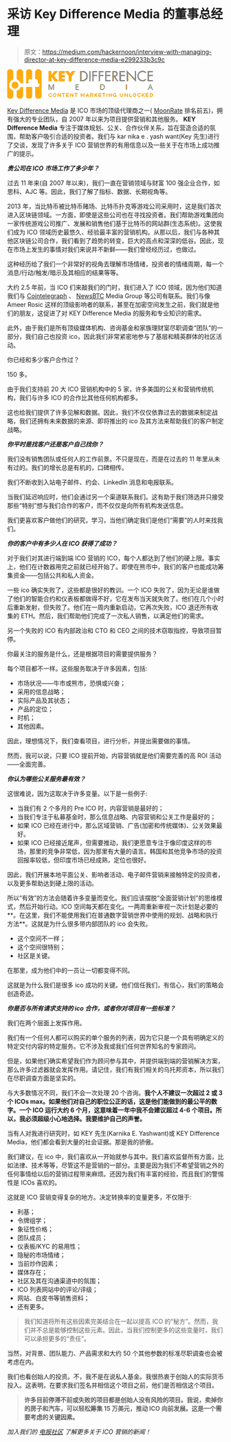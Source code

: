 # 采访 Key Difference Media 的董事总经理

> 原文：<https://medium.com/hackernoon/interview-with-managing-director-at-key-difference-media-e299233b3c9c>

![](img/57dced7e969b53936fedb68ba05ba3d1.png)

[Key Difference Media](http://www.keydifferencemedia.com) 是 ICO 市场的顶级代理商之一( [MoonRate](https://moonrate.io) 排名前五)，拥有强大的专业团队，自 2007 年以来为项目提供营销和其他服务。 **KEY Difference Media** 专注于媒体规划、公关、合作伙伴关系，旨在营造合适的氛围，帮助客户吸引合适的投资者。我们与 kar nika e . yash want(Key 先生)进行了交谈，发现了许多关于 ICO 营销世界的有用信息以及一些关于在市场上成功推广的提示。

***贵公司在 ICO 市场工作了多少年？***

过去 11 年来(自 2007 年以来)，我们一直在营销领域与财富 100 强企业合作，如思科、AJC 等。因此，我们了解了指标、数据、长期视角等。

2013 年，当比特币被比特币赌场、比特币扑克等游戏公司采用时，这是我们首次进入区块链领域。一方面，即使是这些公司也在寻找投资者。我们帮助游戏集团向一家传统游戏公司推广、发展和销售他们基于比特币的网站群(生态系统)。这使我们成为 ICO 领域历史最悠久、经验最丰富的营销机构。从那以后，我们与各种其他区块链公司合作，我们看到了趋势的转变，巨大的高点和深深的低谷。因此，现在市场上发生的事情对我们来说并不新鲜——我们曾经经历过，也做过。

这种经历给了我们一个非常好的视角去理解市场情绪，投资者的情绪周期，每一个消息/行动/触发/暗示及其相应的结果等等。

大约 2.5 年前，当 ICO 们来敲我们的门时，我们进入了 ICO 领域，因为他们知道我们与 [Cointelegraph](https://cointelegraph.com) 、 [NewsBTC](https://www.newsbtc.com) Media Group 等公司有联系。我们与像 Ameer Rosic 这样的顶级影响者的联系，甚至在加密空间发生之前，我们就是他们的朋友，这促进了对 KEY Difference Media 的服务和专业知识的需求。

此外，由于我们是所有顶级媒体机构、咨询基金和家族理财室尽职调查“团队”的一部分，我们自己也投资 ico，因此我们非常紧密地参与了基层和精英群体的社区活动。

你已经和多少客户合作过？

150 多。

由于我们支持前 20 大 ICO 营销机构中的 5 家，许多美国的公关和营销传统机构，我们与许多 ICO 的合作比其他任何机构都多。

这也给我们提供了许多见解和数据。因此，我们不仅仅依靠过去的数据来制定战略，我们还拥有未来数据的来源、即将推出的 ico 及其方法来帮助我们的客户制定战略。

***你平时是找客户还是客户自己找你？***

我们没有销售团队或任何人的工作前景。不只是现在，而是在过去的 11 年里从未有过的。我们的增长总是有机的，口碑相传。

我们不断收到入站电子邮件、约会、LinkedIn 消息和电报联系。

当我们延迟响应时，他们会通过另一个渠道联系我们。这有助于我们筛选并只接受那些“特别”想与我们合作的客户，而不仅仅是向所有机构发送信息。

我们更喜欢客户做他们的研究，学习，当他们确定我们是他们“需要”的人时来找我们。

***你的客户中有多少人在 ICO 获得了成功？***

对于我们对其进行端到端 ICO 营销的 ICO，每个人都达到了他们的硬上限。事实上，他们在计数器用完之前就已经开始了。即使在熊市中，我们的客户也能成功筹集资金——包括公共和私人资金。

一些 ico 确实失败了，这些都是很好的教训。一个 ICO 失败了，因为无论是谁做了他们的智能合约和仪表板都做得不好，它在发布当天就失败了。他们在几个小时后重新发射，但失败了。他们在一周内重新启动，它再次失败，ICO 退还所有收集的 ETH。然后，我们帮助他们完成了一次私人销售，以满足他们的需求。

另一个失败的 ICO 有内部政治和 CTO 和 CEO 之间的技术窃取指控，导致项目暂停。

你最关注的服务是什么，还是根据项目的需要提供服务？

每个项目都不一样。这些服务取决于许多因素，包括:

*   市场状况——牛市或熊市，恐惧或兴奋；
*   采用的信息战略；
*   实际产品及其状态；
*   产品的定位；
*   时机；
*   其他因素。

因此，理想情况下，我们查看项目，进行分析，并提出需要做的事情。

然而，我可以说，只要 ICO 提前开始，内容营销就是他们需要完善的高 ROI 活动——全面完善。

***你认为哪些公关服务最有效？***

这很难说，因为这取决于许多变量。以下是一些例子:

*   当我们有 2 个多月的 Pre ICO 时，内容营销是最好的；
*   当我们专注于私募基金时，那么信息战略、内容营销和公关工作是最好的；
*   如果 ICO 已经在进行中，那么区域营销、广告(加密和传统媒体)、公关效果最好。
*   如果 ICO 已经接近尾声，但需要推动，我们更愿意专注于像印度这样的市场，那里的竞争非常低，因为那里有大量的语言。韩国和其他竞争市场的投资回报率较低，但印度市场已经成熟，定位也很好。

因此，我们开展本地平面公关、影响者活动、电子邮件营销来接触特定的投资者，以及更多帮助达到硬上限的活动。

所以“有效”的方法会随着许多变量而变化。我们应该摆脱“全面营销计划”的思维模式，然后开始行动。ICO 空间每天都在变化。一两周重新审视一次计划是必要的**。在这里，我们不能使用我们在普通数字营销世界中使用的规划、战略和执行方法**。这就是为什么很多带内部团队的 ico 会失败。

*   这个空间不一样；
*   这个空间很特别；
*   社区是关键。

在那里，成为他们中的一员让一切都变得不同。

这就是为什么我们是很多 ico 成功的关键。他们信任我们，有信心，我们的策略会创造奇迹。

***你是否与所有请求支持的 ico 合作，或者你对项目有一些标准？***

我们在两个层面上发挥作用。

我们有一个任何人都可以购买的单个服务的列表，因为它只是一个具有明确定义的特定交付内容的特定服务。它不涉及我或我们任何世界知名的专家顾问。

但是，如果他们确实希望我们作为顾问参与其中，并提供端到端的营销解决方案，那么许多过滤器就会发挥作用。请记住，我们有我们相关的乌托邦资本，所以我们在尽职调查方面是坚实的。

与大多数情况不同，我们不会一次处理 20 个咨询。**我个人不建议一次超过 2 或 3 个 ICOs max。如果他们对自己的职位公正的话，这是他们能做到的最公平的数字。一个 ICO 运行大约 6 个月，这意味着一年中我不会建议超过 4-6 个项目。所以，我必须超级小心地选择。我要维护自己的声誉。**

当有人对我进行研究时，如 KEY 先生(Karnika E. Yashwant)或 KEY Difference Media，他们都会看到大量的社会证据。那是我的骄傲。

我们建议，在 ico 中，我们喜欢从一开始就参与其中。我们喜欢监督所有方面，比如法律、技术等等，尽管这不是营销的一部分。主要是因为我们不希望营销之外的任何事情给以后的营销过程带来麻烦。还因为我们有丰富的经验，而且我们的警惕性是 ICOs 喜欢的。

这就是 ICO 营销变得复杂的地方。决定转换率的变量更多，不仅限于:

*   利基；
*   令牌组学；
*   象征性价格；
*   团队成员；
*   仪表板/KYC 的易用性；
*   隐秘的市场情绪；
*   当前炒作因素；
*   媒体存在；
*   社区及其在沟通渠道中的氛围；
*   ICO 列表网站中的评论/评级；
*   网站、白皮书等销售资料；
*   还有更多。

> 我们知道将所有这些因素完美结合在一起以提高 ICO 的“秘方”。然而，我们并不总是能够控制这些元素。因此，当我们控制更多的这些变量时，我们可以承担更多的“责任”。

当然，对背景、团队能力、产品需求和大约 50 个其他参数的标准尽职调查也会被考虑在内。

我们也看创始人的投资。不，我不是在说私人基金。我很热衷于创始人的实际货币投入。这表明，在要求我们签名并相信这个项目之前，他们是否相信这个项目。

> **许多目前停滞不前或失败的项目都是创始人没有风险的项目。我说，卖掉你的房子和汽车，可以轻松筹集 15 万美元，推动 ICO 向前发展。这是一个需要考虑的关键因素。**

*加入我们的* [*电报社区*](https://t.me/moonrate) *了解更多关于 ICO 营销的新闻！*